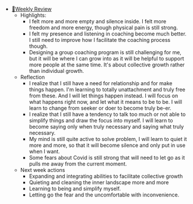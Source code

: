 - [📝Weekly Review](<📝Weekly Review.md>)
    - Highlights:
        - I felt more and more empty and silence inside. I felt more freedom and more energy, though physical pain is still strong.
        - I felt my presence and listening in coaching become much better. I still need to improve how I facilitate the coaching process though.
        - Designing a group coaching program is still challenging for me, but it will be where I can grow into as it will be helpful to support more people at the same time. It's about collective growth rather than individual growth.
    - Reflection
        - I realize that I still have a need for relationship and for make things happen. I'm learning to totally unattachment and truly free from these. And I will let things happen instead. I will focus on what happens right now, and let what it means to be to be. I will learn to change from seeker or doer to become truly be-er.
        - I realize that I still have a tendency to talk too much or not able to simplify things and draw the focus into myself. I will learn to become saying only when truly necessary and saying what truly necessary. 
        - My mind is still quite active to solve problem, I will learn to quiet it more and more, so that it will become silence and only put in use when I want.
        - Some fears about Covid is still strong that will need to let go as it pulls me away from the current moment.
    - Next week actions
        - Expanding and integrating abilities to facilitate collective growth
        - Quieting and cleaning the inner landscape more and more
        - Learning to being and simplify myself.
        - Letting go the fear and the uncomfortable with inconvenience.
